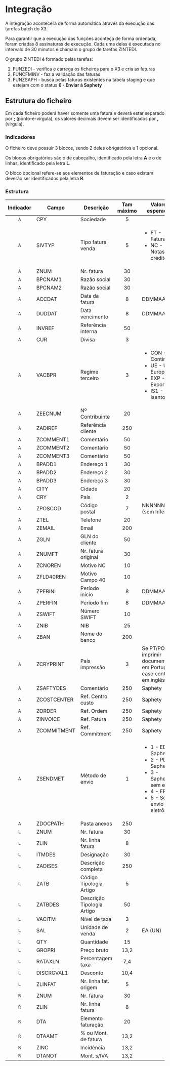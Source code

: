 # Integração

<p class="docX3">A integração acontecerá de forma automática através da execução das tarefas batch do X3.</p>

<p class="docX3">Para garantir que a execução das funções aconteça de forma ordenada, foram criadas 8 assinaturas de execução. Cada
uma delas é executada no intervalo de 30 minutos e chamam o grupo de tarefas ZINTEDI.</p>

<p class="docX3">O grupo ZINTEDI é formado pelas tarefas:</p>

1. FUNZEDI - verifica e carrega os ficheiros para o X3 e cria as faturas
2. FUNCFMINV - faz a validação das faturas
3. FUNZSAPH - busca pelas faturas existentes na tabela staging e que estejam com o status
   **6 - Enviar à Saphety**

## Estrutura do ficheiro

<p class="docX3">
Em cada ficheiro poderá haver somente uma fatura e deverá estar separado por <strong>;</strong> (ponto-e-vírgula),
 os valores decimais devem ser identificados por <strong>,</strong> (vírgula).
</p>

### Indicadores

O ficheiro deve possuir 3 blocos, sendo 2 deles obrigatórios e 1 opcional.

Os blocos obrigatórios são o de cabeçalho, identificado pela letra **A** e o de linhas, identificado pela letra **L**.

O bloco opcional refere-se aos elementos de faturação e caso existam deverão ser identificados pela letra **R**.

### Estrutura

<div class="annotate" markdown>

| Indicador | Campo       | Descrição                  | Tam máximo | Valores esperados                                                                                                                         |
| :-------: | ----------- | -------------------------- | :--------: | ----------------------------------------------------------------------------------------------------------------------------------------- |
|    `A`    | CPY         | Sociedade                  |     5      |                                                                                                                                           |
|    `A`    | SIVTYP      | Tipo fatura venda          |     5      | <ul><li>FT - Faturas</li><li>NC - Notas de crédito</li></ul>                                                                              |
|    `A`    | ZNUM        | Nr. fatura                 |     30     |                                                                                                                                           |
|    `A`    | BPCNAM1     | Razão social               |     30     |                                                                                                                                           |
|    `A`    | BPCNAM2     | Razão social               |     30     |                                                                                                                                           |
|    `A`    | ACCDAT      | Data da fatura             |     8      | DDMMAAAA                                                                                                                                  |
|    `A`    | DUDDAT      | Data vencimento            |     8      | DDMMAAAA                                                                                                                                  |
|    `A`    | INVREF      | Referência interna         |     50     |                                                                                                                                           |
|    `A`    | CUR         | Divisa                     |     3      |                                                                                                                                           |
|    `A`    | VACBPR      | Regime terceiro            |     3      | <ul><li>CON - Continente</li><li>UE - União Europeia</li><li>EXP - Exportação</li><li>IS1 - Isento</li></ul>                              |
|    `A`    | ZEECNUM     | Nº Contribuinte            |     20     |                                                                                                                                           |
|    `A`    | ZADIREF     | Referência cliente         |    250     |                                                                                                                                           |
|    `A`    | ZCOMMENT1   | Comentário                 |     50     |                                                                                                                                           |
|    `A`    | ZCOMMENT2   | Comentário                 |     50     |                                                                                                                                           |
|    `A`    | ZCOMMENT3   | Comentário                 |     50     |                                                                                                                                           |
|    `A`    | BPADD1      | Endereço 1                 |     30     |                                                                                                                                           |
|    `A`    | BPADD2      | Endereço 2                 |     30     |                                                                                                                                           |
|    `A`    | BPADD3      | Endereço 3                 |     30     |                                                                                                                                           |
|    `A`    | CITY        | Cidade                     |     20     |                                                                                                                                           |
|    `A`    | CRY         | País                       |     2      |                                                                                                                                           |
|    `A`    | ZPOSCOD     | Código postal              |     7      | NNNNNNN (sem hífen)                                                                                                                       |
|    `A`    | ZTEL        | Telefone                   |     20     |                                                                                                                                           |
|    `A`    | ZEMAIL      | Email                      |    200     |                                                                                                                                           |
|    `A`    | ZGLN        | GLN do cliente             |     50     |                                                                                                                                           |
|    `A`    | ZNUMFT      | Nr. fatura original        |     30     |                                                                                                                                           |
|    `A`    | ZCNOREN     | Motivo NC                  |     10     |                                                                                                                                           |
|    `A`    | ZFLD40REN   | Motivo Campo 40            |     10     |                                                                                                                                           |
|    `A`    | ZPERINI     | Período início             |     8      | DDMMAAAA                                                                                                                                  |
|    `A`    | ZPERFIN     | Período fim                |     8      | DDMMAAAA                                                                                                                                  |
|    `A`    | ZSWIFT      | Número SWIFT               |     10     |                                                                                                                                           |
|    `A`    | ZNIB        | NIB                        |     25     |                                                                                                                                           |
|    `A`    | ZBAN        | Nome do banco              |    200     |                                                                                                                                           |
|    `A`    | ZCRYPRINT   | País impressão             |     3      | Se PT/POR imprimir documentos em Português, caso contrário em inglês                                                                      |
|    `A`    | ZSAFTYDES   | Comentário                 |    250     | Saphety                                                                                                                                   |
|    `A`    | ZCOSTCENTER | Ref. Centro custo          |    250     | Saphety                                                                                                                                   |
|    `A`    | ZORDER      | Ref. Ordem                 |    250     | Saphety                                                                                                                                   |
|    `A`    | ZINVOICE    | Ref. Fatura                |    250     | Saphety                                                                                                                                   |
|    `A`    | ZCOMMITMENT | Ref. Commitment            |    250     | Saphety                                                                                                                                   |
|    `A`    | ZSENDMET    | Método de envio            |     1      | <ul><li>1 - EDI Saphety</li><li>2 - PDF Saphety</li><li>3 - Saphety sem envio</li><li>4 - EFAT</li><li>5 - Sem envio eletrônico</li></ul> |
|    `A`    | ZDOCPATH    | Pasta anexos               |    250     |                                                                                                                                           |
|    `L`    | ZNUM        | Nr. fatura                 |     30     |                                                                                                                                           |
|    `L`    | ZLIN        | Nr. linha fatura           |     8      |                                                                                                                                           |
|    `L`    | ITMDES      | Designação                 |     30     |                                                                                                                                           |
|    `L`    | ZADISES     | Descrição completa         |    250     |                                                                                                                                           |
|    `L`    | ZATB        | Código Tipologia Artigo    |     5      |                                                                                                                                           |
|    `L`    | ZATBDES     | Descrição Tipologia Artigo |     50     |                                                                                                                                           |
|    `L`    | VACITM      | Nível de taxa              |     3      |                                                                                                                                           |
|    `L`    | SAL         | Unidade de venda           |     2      | EA (UN)                                                                                                                                   |
|    `L`    | QTY         | Quantidade                 |     15     |                                                                                                                                           |
|    `L`    | GROPRI      | Preço bruto                |    13,2    |                                                                                                                                           |
|    `L`    | RATAXLN     | Percentagem taxa           |    7,4     |                                                                                                                                           |
|    `L`    | DISCRGVAL1  | Desconto                   |    10,4    |                                                                                                                                           |
|    `L`    | ZLINFAT     | Nr. linha fat. origem      |     5      |                                                                                                                                           |
|    `R`    | ZNUM        | Nr. fatura                 |     30     |                                                                                                                                           |
|    `R`    | ZLIN        | Nr. linha fatura           |     8      |                                                                                                                                           |
|    `R`    | DTA         | Elemento faturação         |     20     |                                                                                                                                           |
|    `R`    | DTAAMT      | % ou Mont. de fatura       |    13,2    |                                                                                                                                           |
|    `R`    | ZINC        | Incidência                 |    13,2    |                                                                                                                                           |
|    `R`    | DTANOT      | Mont. s/IVA                |    13,2    |                                                                                                                                           |

</div>
